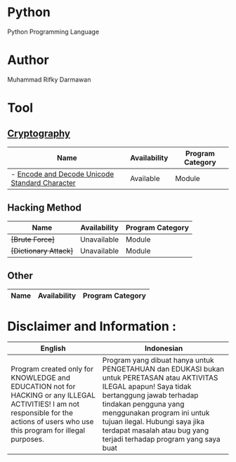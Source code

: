 # Python
Python Programming Language

# Author
Muhammad Rifky Darmawan

# Tool
## [Cryptography](https://github.com/rifkydarmawan62/Python/tree/Publik/Modul/kriptografi)
| Name | Availability | Program Category |
| --- | --- | --- |
| - [Encode and Decode Unicode Standard Character](https://github.com/rifkydarmawan62/Python/blob/Publik/Modul/kriptografi/unicode_standar.py) | Available | Module |
## Hacking Method
|Name | Availability | Program Category |
| --- | --- | --- |
| ~~[Brute Force]~~ | Unavailable | Module |
| ~~[Dictionary Attack]~~ | Unavailable | Module |
## Other
| Name | Availability | Program Category |
| --- | --- | --- |
# Disclaimer and Information :
| English | Indonesian |
| --- | --- |
| Program created only for KNOWLEDGE and EDUCATION not for HACKING or any ILLEGAL ACTIVITIES! I am not responsible for the actions of users who use this program for illegal purposes. | Program yang dibuat hanya untuk PENGETAHUAN dan EDUKASI bukan untuk PERETASAN atau AKTIVITAS ILEGAL apapun! Saya tidak bertanggung jawab terhadap tindakan pengguna yang menggunakan program ini untuk tujuan ilegal. Hubungi saya jika terdapat masalah atau bug yang terjadi terhadap program yang saya buat |
